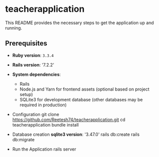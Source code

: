 # teacherapplication

This README provides the necessary steps to get the application up and running.

## Prerequisites

* **Ruby version**: `3.3.4`  
* **Rails version**: '7.2.2'

* **System dependencies**:
  - Rails
  - Node.js and Yarn for frontend assets (optional based on project setup)
  - SQLite3 for development database (other databases may be required in production)

* Configuration
   git clone https://github.com/Reetesh74/teacherapplication.git
   cd teacherapplication
   bundle install

* Database creation
  **sqlite3 version**: '3.47.0'
  rails db:create
  rails db:migrate
* Run the Application
  rails server
